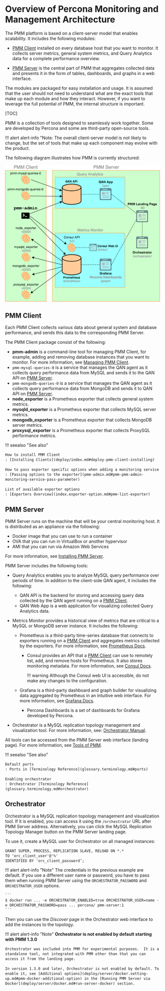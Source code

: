 # Overview of Percona Monitoring and Management Architecture

The PMM platform is based on a client-server model that enables scalability. It includes the following modules:

* [PMM Client](glossary.terminology.md#pmm-client) installed on every database host that you want to monitor. It collects server metrics, general system metrics, and Query Analytics data for a complete performance overview.

* [PMM Server](glossary.terminology.md#pmm-server) is the central part of PMM that aggregates collected data and presents it in the form of tables, dashboards, and graphs in a web interface.

The modules are packaged for easy installation and usage. It is assumed that the user should not need to understand what are the exact tools that make up each module and how they interact. However, if you want to leverage the full potential of PMM, the internal structure is important.

[TOC]

PMM is a collection of tools designed to seamlessly work together.  Some are developed by Percona and some are third-party open-source tools.

!!! alert alert-info "Note:
    The overall client-server model is not likely to change, but the set of tools that make up each component may evolve with the product.

The following diagram illustrates how PMM is currently structured:

![image](_images/diagram.pmm-architecture.png)

## PMM Client

Each PMM Client collects various data about general system and database performance, and sends this data to the corresponding PMM Server.

The PMM Client package consist of the following:

* **pmm-admin** is a command-line tool for managing PMM Client, for example, adding and removing database instances that you want to monitor. For more information, see [Managing PMM Client](pmm-admin.md).
* `pmm-mysql-queries-0` is a service that manages the QAN agent as it collects query performance data from MySQL and sends it to the QAN API on [PMM Server](glossary.terminology.md#pmm-server).
* `pmm-mongodb-queries-0` is a service that manages the QAN agent as it collects query performance data from MongoDB and sends it to QAN API on [PMM Server](glossary.terminology.md#pmm-server).
* **node_exporter** is a Prometheus exporter that collects general system metrics.
* **mysqld_exporter** is a Prometheus exporter that collects MySQL server metrics.
* **mongodb_exporter** is a Prometheus exporter that collects MongoDB server metrics.
* **proxysql_exporter** is a Prometheus exporter that collects ProxySQL performance metrics.

!!! seealso "See also"

    How to install PMM Client
    : [Installing Clients](deploy/index.md#deploy-pmm-client-installing)

    How to pass exporter specific options when adding a monitoring service
    : [Passing options to the exporter](pmm-admin.md#pmm-pmm-admin-monitoring-service-pass-parameter)

    List of available exporter options
    : [Exporters Overview](index.exporter-option.md#pmm-list-exporter)

## PMM Server

PMM Server runs on the machine that will be your central monitoring host. It is distributed as an appliance via the following:

* Docker image that you can use to run a container
* OVA that you can run in VirtualBox or another hypervisor
* AMI that you can run via Amazon Web Services

For more information, see [Installing PMM Server](deploy/index.md#installing-pmm-server).

PMM Server includes the following tools:

* Query Analytics enables you to analyze MySQL query performance over periods of time. In addition to the client-side QAN agent, it includes the following:

    * QAN API is the backend for storing and accessing query data collected by the QAN agent running on a [PMM Client](glossary.terminology.md#pmm-client).
    * QAN Web App is a web application for visualizing collected Query Analytics data.

* Metrics Monitor provides a historical view of metrics that are critical to a MySQL or MongoDB server instance. It includes the following:

    * Prometheus is a third-party time-series database that connects to exporters running on a [PMM Client](glossary.terminology.md#pmm-client) and aggregates metrics collected by the exporters.  For more information, see [Prometheus Docs](https://prometheus.io/docs/introduction/overview/).

        * Consul provides an API that a [PMM Client](glossary.terminology.md#pmm-client) can use to remotely list, add, and remove hosts for Prometheus.  It also stores monitoring metadata.  For more information, see [Consul Docs](https://www.consul.io/docs/).

            !!! warning
                Although the Consul web UI is accessible, do not make any changes to the configuration.

    * Grafana is a third-party dashboard and graph builder for visualizing data aggregated by Prometheus in an intuitive web interface.  For more information, see [Grafana Docs](http://docs.grafana.org/).

        * Percona Dashboards is a set of dashboards for Grafana developed by Percona.

* Orchestrator is a MySQL replication topology management and visualization tool. For more information, see: [Orchestrator Manual](https://github.com/outbrain/orchestrator/wiki/Orchestrator-Manual).

All tools can be accessed from the PMM Server web interface (landing page). For more information, see [Tools of PMM](tool.md).


!!! seealso "See also"

    Default ports
    : Ports in [Terminology Reference](glossary.terminology.md#ports)

    Enabling orchestrator
    : Orchestrator [Terminology Reference](glossary.terminology.md#orchestrator)

## Orchestrator

Orchestrator is a MySQL replication topology management and visualization tool.  If it is enabled, you can access it using the `/orchestrator` URL after PMM Server address.  Alternatively, you can click the MySQL Replication Topology Manager button on the PMM Server landing page.

To use it, create a MySQL user for Orchestrator on all managed instances:

```
GRANT SUPER, PROCESS, REPLICATION SLAVE, RELOAD ON *.*
TO 'orc_client_user'@'%'
IDENTIFIED BY 'orc_client_password’;
```

!!! alert alert-info "Note"
    The credentials in the previous example are default. If you use a different user name or password, you have to pass them when running PMM Server using the `ORCHESTRATOR_PASSWORD` and `ORCHESTRATOR_USER` options.

    ```
    $ docker run ... -e ORCHESTRATOR_ENABLED=true ORCHESTRATOR_USER=name -e ORCHESTRATOR_PASSWORD=pass ... percona/ pmm-server:1
    ```

Then you can use the *Discover* page in the Orchestrator web interface to add the instances to the topology.

!!! alert alert-info "Note"
    **Orchestrator is not enabled by default starting with PMM 1.3.0**

    Orchestrator was included into PMM for experimental purposes.  It is a standalone tool, not integrated with PMM other than that you can access it from the landing page.

    In version 1.3.0 and later, Orchestrator is not enabled by default. To enable it, see [Additional options](deploy/server/docker.setting-up.md#pmm-docker-additional-option) in the [Running PMM Server via Docker](deploy/server/docker.md#run-server-docker) section.

